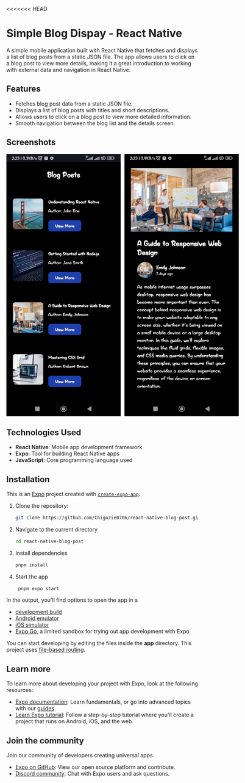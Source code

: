 <<<<<<< HEAD

# Simple Blog Dispay - React Native

A simple mobile application built with React Native that fetches and displays a list of blog posts from a static JSON file. The app allows users to click on a blog post to view more details, making it a great introduction to working with external data and navigation in React Native.

## Features

- Fetches blog post data from a static JSON file.
- Displays a list of blog posts with titles and short descriptions.
- Allows users to click on a blog post to view more detailed information.
- Smooth navigation between the blog list and the details screen.

## Screenshots

<div style="display: flex;"> 
<img src="assets/images/blog_post_screen 1.jpg" alt="Screenshot 1" width="300" style="margin-right: 10px;"> 
<img src="assets/images/blog_post_screen 2.jpg" alt="Screenshot 2" width="300" style="margin-right: 10px;"> 
</div>

## Technologies Used

- **React Native**: Mobile app development framework
- **Expo**: Tool for building React Native apps
- **JavaScript**: Core programming language used

## Installation

This is an [Expo](https://expo.dev) project created with [`create-expo-app`](https://www.npmjs.com/package/create-expo-app).

1. Clone the repository:

   ```bash
   git clone https://github.com/Chigozie0706/react-native-blog-post.git
   ```

2. Navigate to the current directory

   ```bash
   cd react-native-blog-post
   ```

3. Install dependencies

   ```bash
   pnpm install
   ```

4. Start the app

   ```bash
    pnpm expo start
   ```

In the output, you'll find options to open the app in a

- [development build](https://docs.expo.dev/develop/development-builds/introduction/)
- [Android emulator](https://docs.expo.dev/workflow/android-studio-emulator/)
- [iOS simulator](https://docs.expo.dev/workflow/ios-simulator/)
- [Expo Go](https://expo.dev/go), a limited sandbox for trying out app development with Expo

You can start developing by editing the files inside the **app** directory. This project uses [file-based routing](https://docs.expo.dev/router/introduction).

## Learn more

To learn more about developing your project with Expo, look at the following resources:

- [Expo documentation](https://docs.expo.dev/): Learn fundamentals, or go into advanced topics with our [guides](https://docs.expo.dev/guides).
- [Learn Expo tutorial](https://docs.expo.dev/tutorial/introduction/): Follow a step-by-step tutorial where you'll create a project that runs on Android, iOS, and the web.

## Join the community

Join our community of developers creating universal apps.

- [Expo on GitHub](https://github.com/expo/expo): View our open source platform and contribute.
- [Discord community](https://chat.expo.dev): Chat with Expo users and ask questions.
